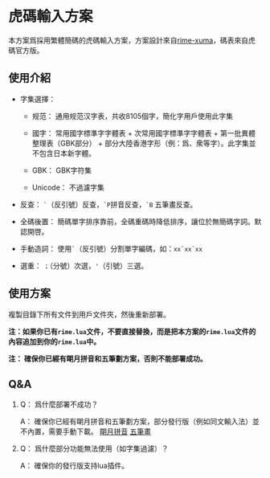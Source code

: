 # 虎碼輸入方案

本方案爲採用繁體簡碼的虎碼輸入方案，方案設計來自[rime-xuma](https://github.com/Ace-Who/rime-xuma)，碼表來自虎碼官方版。

## 使用介紹

- 字集選擇： 
  
  - 规范： 通用规范汉字表，共收8105個字，簡化字用戶使用此字集
  
  - 國字： 常用國字標準字字體表 + 次常用國字標準字字體表 + 第一批異體整理表（GBK部分） + 部分大陸香港字形（例：爲、衆等字）。此字集並不包含日本新字體。
  
  - GBK： GBK字符集
  
  - Unicode： 不過濾字集

- 反查： ``` ` ```（反引號）反查，``` `P ```拼音反查，``` `B ``` 五筆畫反查。

- 全碼後置： 簡碼單字排序靠前，全碼重碼時降低排序，讓位於無簡碼字詞。默認開啓。

- 手動造詞： 使用``` ` ```（反引號）分割單字編碼，如：``` xx`xx`xx ```

- 選重： `；`（分號）次選，`'`（引號）三選。
  
## 使用方案

複製目錄下所有文件到用戶文件夾，然後重新部署。

**注：如果你已有`rime.lua`文件，不要直接替換，而是把本方案的`rime.lua`文件的內容追加到你的`rime.lua`中。**

**注： 確保你已經有朙月拼音和五筆劃方案，否則不能部署成功。**

## Q&A

1. Q： 爲什麼部署不成功？
   
   A： 確保你已經有朙月拼音和五筆劃方案，部分發行版（例如同文輸入法）並不內置，需要手動下載。 [朙月拼音](https://github.com/rime/rime-luna-pinyin) [五筆畫](https://github.com/rime/rime-stroke)

2. Q： 爲什麼部分功能無法使用（如字集過濾）？

   A： 確保你的發行版支持lua插件。

